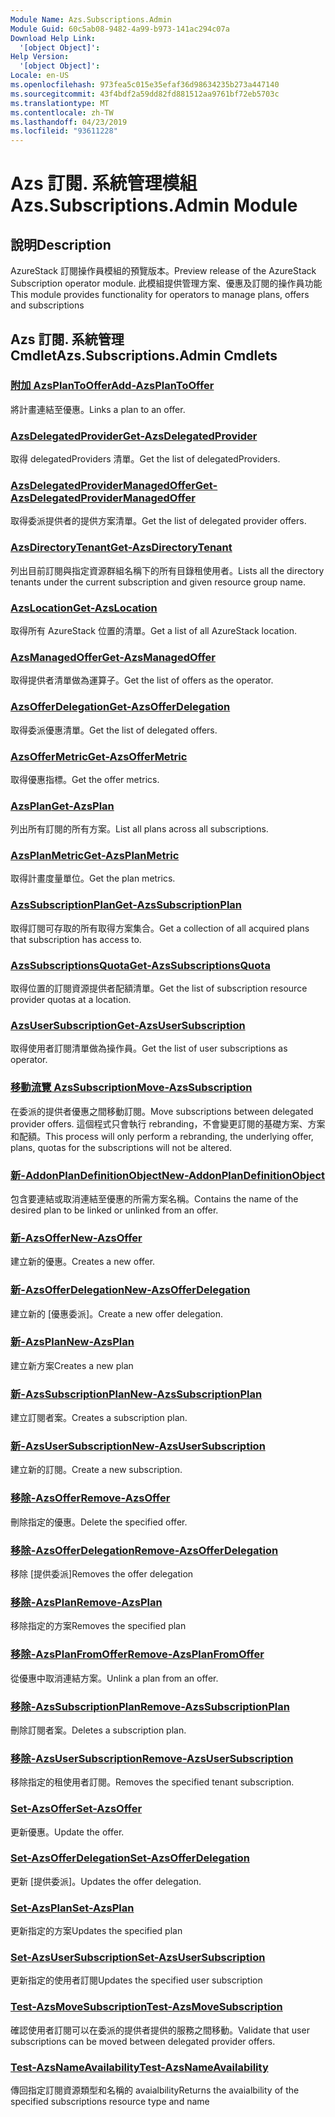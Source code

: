 ```yaml
---
Module Name: Azs.Subscriptions.Admin
Module Guid: 60c5ab08-9482-4a99-b973-141ac294c07a
Download Help Link:
  '[object Object]': 
Help Version:
  '[object Object]': 
Locale: en-US
ms.openlocfilehash: 973fea5c015e35efaf36d98634235b273a447140
ms.sourcegitcommit: 43f4bdf2a59dd82fd881512aa9761bf72eb5703c
ms.translationtype: MT
ms.contentlocale: zh-TW
ms.lasthandoff: 04/23/2019
ms.locfileid: "93611228"
---
```

# <span data-ttu-id="86df5-101">Azs 訂閱. 系統管理模組</span><span class="sxs-lookup"><span data-stu-id="86df5-101">Azs.Subscriptions.Admin Module</span></span>
## <span data-ttu-id="86df5-102">說明</span><span class="sxs-lookup"><span data-stu-id="86df5-102">Description</span></span>
<span data-ttu-id="86df5-103">AzureStack 訂閱操作員模組的預覽版本。</span><span class="sxs-lookup"><span data-stu-id="86df5-103">Preview release of the AzureStack Subscription operator module.</span></span>  <span data-ttu-id="86df5-104">此模組提供管理方案、優惠及訂閱的操作員功能</span><span class="sxs-lookup"><span data-stu-id="86df5-104">This module provides functionality for operators to manage plans, offers and subscriptions</span></span>

## <span data-ttu-id="86df5-105">Azs 訂閱. 系統管理 Cmdlet</span><span class="sxs-lookup"><span data-stu-id="86df5-105">Azs.Subscriptions.Admin Cmdlets</span></span>
### [<span data-ttu-id="86df5-106">附加 AzsPlanToOffer</span><span class="sxs-lookup"><span data-stu-id="86df5-106">Add-AzsPlanToOffer</span></span>](Add-AzsPlanToOffer.md)
<span data-ttu-id="86df5-107">將計畫連結至優惠。</span><span class="sxs-lookup"><span data-stu-id="86df5-107">Links a plan to an offer.</span></span>

### [<span data-ttu-id="86df5-108">AzsDelegatedProvider</span><span class="sxs-lookup"><span data-stu-id="86df5-108">Get-AzsDelegatedProvider</span></span>](Get-AzsDelegatedProvider.md)
<span data-ttu-id="86df5-109">取得 delegatedProviders 清單。</span><span class="sxs-lookup"><span data-stu-id="86df5-109">Get the list of delegatedProviders.</span></span>

### [<span data-ttu-id="86df5-110">AzsDelegatedProviderManagedOffer</span><span class="sxs-lookup"><span data-stu-id="86df5-110">Get-AzsDelegatedProviderManagedOffer</span></span>](Get-AzsDelegatedProviderManagedOffer.md)
<span data-ttu-id="86df5-111">取得委派提供者的提供方案清單。</span><span class="sxs-lookup"><span data-stu-id="86df5-111">Get the list of delegated provider offers.</span></span>

### [<span data-ttu-id="86df5-112">AzsDirectoryTenant</span><span class="sxs-lookup"><span data-stu-id="86df5-112">Get-AzsDirectoryTenant</span></span>](Get-AzsDirectoryTenant.md)
<span data-ttu-id="86df5-113">列出目前訂閱與指定資源群組名稱下的所有目錄租使用者。</span><span class="sxs-lookup"><span data-stu-id="86df5-113">Lists all the directory tenants under the current subscription and given resource group name.</span></span>

### [<span data-ttu-id="86df5-114">AzsLocation</span><span class="sxs-lookup"><span data-stu-id="86df5-114">Get-AzsLocation</span></span>](Get-AzsLocation.md)
<span data-ttu-id="86df5-115">取得所有 AzureStack 位置的清單。</span><span class="sxs-lookup"><span data-stu-id="86df5-115">Get a list of all AzureStack location.</span></span>

### [<span data-ttu-id="86df5-116">AzsManagedOffer</span><span class="sxs-lookup"><span data-stu-id="86df5-116">Get-AzsManagedOffer</span></span>](Get-AzsManagedOffer.md)
<span data-ttu-id="86df5-117">取得提供者清單做為運算子。</span><span class="sxs-lookup"><span data-stu-id="86df5-117">Get the list of offers as the operator.</span></span>

### [<span data-ttu-id="86df5-118">AzsOfferDelegation</span><span class="sxs-lookup"><span data-stu-id="86df5-118">Get-AzsOfferDelegation</span></span>](Get-AzsOfferDelegation.md)
<span data-ttu-id="86df5-119">取得委派優惠清單。</span><span class="sxs-lookup"><span data-stu-id="86df5-119">Get the list of delegated offers.</span></span>

### [<span data-ttu-id="86df5-120">AzsOfferMetric</span><span class="sxs-lookup"><span data-stu-id="86df5-120">Get-AzsOfferMetric</span></span>](Get-AzsOfferMetric.md)
<span data-ttu-id="86df5-121">取得優惠指標。</span><span class="sxs-lookup"><span data-stu-id="86df5-121">Get the offer metrics.</span></span>

### [<span data-ttu-id="86df5-122">AzsPlan</span><span class="sxs-lookup"><span data-stu-id="86df5-122">Get-AzsPlan</span></span>](Get-AzsPlan.md)
<span data-ttu-id="86df5-123">列出所有訂閱的所有方案。</span><span class="sxs-lookup"><span data-stu-id="86df5-123">List all plans across all subscriptions.</span></span>

### [<span data-ttu-id="86df5-124">AzsPlanMetric</span><span class="sxs-lookup"><span data-stu-id="86df5-124">Get-AzsPlanMetric</span></span>](Get-AzsPlanMetric.md)
<span data-ttu-id="86df5-125">取得計畫度量單位。</span><span class="sxs-lookup"><span data-stu-id="86df5-125">Get the plan metrics.</span></span>

### [<span data-ttu-id="86df5-126">AzsSubscriptionPlan</span><span class="sxs-lookup"><span data-stu-id="86df5-126">Get-AzsSubscriptionPlan</span></span>](Get-AzsSubscriptionPlan.md)
<span data-ttu-id="86df5-127">取得訂閱可存取的所有取得方案集合。</span><span class="sxs-lookup"><span data-stu-id="86df5-127">Get a collection of all acquired plans that subscription has access to.</span></span>

### [<span data-ttu-id="86df5-128">AzsSubscriptionsQuota</span><span class="sxs-lookup"><span data-stu-id="86df5-128">Get-AzsSubscriptionsQuota</span></span>](Get-AzsSubscriptionsQuota.md)
<span data-ttu-id="86df5-129">取得位置的訂閱資源提供者配額清單。</span><span class="sxs-lookup"><span data-stu-id="86df5-129">Get the list of subscription resource provider quotas at a location.</span></span>

### [<span data-ttu-id="86df5-130">AzsUserSubscription</span><span class="sxs-lookup"><span data-stu-id="86df5-130">Get-AzsUserSubscription</span></span>](Get-AzsUserSubscription.md)
<span data-ttu-id="86df5-131">取得使用者訂閱清單做為操作員。</span><span class="sxs-lookup"><span data-stu-id="86df5-131">Get the list of user subscriptions as operator.</span></span>

### [<span data-ttu-id="86df5-132">移動流覽 AzsSubscription</span><span class="sxs-lookup"><span data-stu-id="86df5-132">Move-AzsSubscription</span></span>](Move-AzsSubscription.md)
<span data-ttu-id="86df5-133">在委派的提供者優惠之間移動訂閱。</span><span class="sxs-lookup"><span data-stu-id="86df5-133">Move subscriptions between delegated provider offers.</span></span>
<span data-ttu-id="86df5-134">這個程式只會執行 rebranding，不會變更訂閱的基礎方案、方案和配額。</span><span class="sxs-lookup"><span data-stu-id="86df5-134">This process will only perform a rebranding, the underlying offer, plans, quotas for the subscriptions will not be altered.</span></span>

### [<span data-ttu-id="86df5-135">新-AddonPlanDefinitionObject</span><span class="sxs-lookup"><span data-stu-id="86df5-135">New-AddonPlanDefinitionObject</span></span>](New-AddonPlanDefinitionObject.md)
<span data-ttu-id="86df5-136">包含要連結或取消連結至優惠的所需方案名稱。</span><span class="sxs-lookup"><span data-stu-id="86df5-136">Contains the name of the desired plan to be linked or unlinked from an offer.</span></span>

### [<span data-ttu-id="86df5-137">新-AzsOffer</span><span class="sxs-lookup"><span data-stu-id="86df5-137">New-AzsOffer</span></span>](New-AzsOffer.md)
<span data-ttu-id="86df5-138">建立新的優惠。</span><span class="sxs-lookup"><span data-stu-id="86df5-138">Creates a new offer.</span></span>

### [<span data-ttu-id="86df5-139">新-AzsOfferDelegation</span><span class="sxs-lookup"><span data-stu-id="86df5-139">New-AzsOfferDelegation</span></span>](New-AzsOfferDelegation.md)
<span data-ttu-id="86df5-140">建立新的 [優惠委派]。</span><span class="sxs-lookup"><span data-stu-id="86df5-140">Create a new offer delegation.</span></span>

### [<span data-ttu-id="86df5-141">新-AzsPlan</span><span class="sxs-lookup"><span data-stu-id="86df5-141">New-AzsPlan</span></span>](New-AzsPlan.md)
<span data-ttu-id="86df5-142">建立新方案</span><span class="sxs-lookup"><span data-stu-id="86df5-142">Creates a new plan</span></span>

### [<span data-ttu-id="86df5-143">新-AzsSubscriptionPlan</span><span class="sxs-lookup"><span data-stu-id="86df5-143">New-AzsSubscriptionPlan</span></span>](New-AzsSubscriptionPlan.md)
<span data-ttu-id="86df5-144">建立訂閱者案。</span><span class="sxs-lookup"><span data-stu-id="86df5-144">Creates a subscription plan.</span></span>

### [<span data-ttu-id="86df5-145">新-AzsUserSubscription</span><span class="sxs-lookup"><span data-stu-id="86df5-145">New-AzsUserSubscription</span></span>](New-AzsUserSubscription.md)
<span data-ttu-id="86df5-146">建立新的訂閱。</span><span class="sxs-lookup"><span data-stu-id="86df5-146">Create a new subscription.</span></span>

### [<span data-ttu-id="86df5-147">移除-AzsOffer</span><span class="sxs-lookup"><span data-stu-id="86df5-147">Remove-AzsOffer</span></span>](Remove-AzsOffer.md)
<span data-ttu-id="86df5-148">刪除指定的優惠。</span><span class="sxs-lookup"><span data-stu-id="86df5-148">Delete the specified offer.</span></span>

### [<span data-ttu-id="86df5-149">移除-AzsOfferDelegation</span><span class="sxs-lookup"><span data-stu-id="86df5-149">Remove-AzsOfferDelegation</span></span>](Remove-AzsOfferDelegation.md)
<span data-ttu-id="86df5-150">移除 [提供委派]</span><span class="sxs-lookup"><span data-stu-id="86df5-150">Removes the offer delegation</span></span>

### [<span data-ttu-id="86df5-151">移除-AzsPlan</span><span class="sxs-lookup"><span data-stu-id="86df5-151">Remove-AzsPlan</span></span>](Remove-AzsPlan.md)
<span data-ttu-id="86df5-152">移除指定的方案</span><span class="sxs-lookup"><span data-stu-id="86df5-152">Removes the specified plan</span></span>

### [<span data-ttu-id="86df5-153">移除-AzsPlanFromOffer</span><span class="sxs-lookup"><span data-stu-id="86df5-153">Remove-AzsPlanFromOffer</span></span>](Remove-AzsPlanFromOffer.md)
<span data-ttu-id="86df5-154">從優惠中取消連結方案。</span><span class="sxs-lookup"><span data-stu-id="86df5-154">Unlink a plan from an offer.</span></span>

### [<span data-ttu-id="86df5-155">移除-AzsSubscriptionPlan</span><span class="sxs-lookup"><span data-stu-id="86df5-155">Remove-AzsSubscriptionPlan</span></span>](Remove-AzsSubscriptionPlan.md)
<span data-ttu-id="86df5-156">刪除訂閱者案。</span><span class="sxs-lookup"><span data-stu-id="86df5-156">Deletes a subscription plan.</span></span>

### [<span data-ttu-id="86df5-157">移除-AzsUserSubscription</span><span class="sxs-lookup"><span data-stu-id="86df5-157">Remove-AzsUserSubscription</span></span>](Remove-AzsUserSubscription.md)
<span data-ttu-id="86df5-158">移除指定的租使用者訂閱。</span><span class="sxs-lookup"><span data-stu-id="86df5-158">Removes the specified tenant subscription.</span></span>

### [<span data-ttu-id="86df5-159">Set-AzsOffer</span><span class="sxs-lookup"><span data-stu-id="86df5-159">Set-AzsOffer</span></span>](Set-AzsOffer.md)
<span data-ttu-id="86df5-160">更新優惠。</span><span class="sxs-lookup"><span data-stu-id="86df5-160">Update the offer.</span></span>

### [<span data-ttu-id="86df5-161">Set-AzsOfferDelegation</span><span class="sxs-lookup"><span data-stu-id="86df5-161">Set-AzsOfferDelegation</span></span>](Set-AzsOfferDelegation.md)
<span data-ttu-id="86df5-162">更新 [提供委派]。</span><span class="sxs-lookup"><span data-stu-id="86df5-162">Updates the offer delegation.</span></span>

### [<span data-ttu-id="86df5-163">Set-AzsPlan</span><span class="sxs-lookup"><span data-stu-id="86df5-163">Set-AzsPlan</span></span>](Set-AzsPlan.md)
<span data-ttu-id="86df5-164">更新指定的方案</span><span class="sxs-lookup"><span data-stu-id="86df5-164">Updates the specified plan</span></span>

### [<span data-ttu-id="86df5-165">Set-AzsUserSubscription</span><span class="sxs-lookup"><span data-stu-id="86df5-165">Set-AzsUserSubscription</span></span>](Set-AzsUserSubscription.md)
<span data-ttu-id="86df5-166">更新指定的使用者訂閱</span><span class="sxs-lookup"><span data-stu-id="86df5-166">Updates the specified user subscription</span></span>

### [<span data-ttu-id="86df5-167">Test-AzsMoveSubscription</span><span class="sxs-lookup"><span data-stu-id="86df5-167">Test-AzsMoveSubscription</span></span>](Test-AzsMoveSubscription.md)
<span data-ttu-id="86df5-168">確認使用者訂閱可以在委派的提供者提供的服務之間移動。</span><span class="sxs-lookup"><span data-stu-id="86df5-168">Validate that user subscriptions can be moved between delegated provider offers.</span></span>

### [<span data-ttu-id="86df5-169">Test-AzsNameAvailability</span><span class="sxs-lookup"><span data-stu-id="86df5-169">Test-AzsNameAvailability</span></span>](Test-AzsNameAvailability.md)
<span data-ttu-id="86df5-170">傳回指定訂閱資源類型和名稱的 avaialbility</span><span class="sxs-lookup"><span data-stu-id="86df5-170">Returns the avaialbility of the specified subscriptions resource type and name</span></span>

